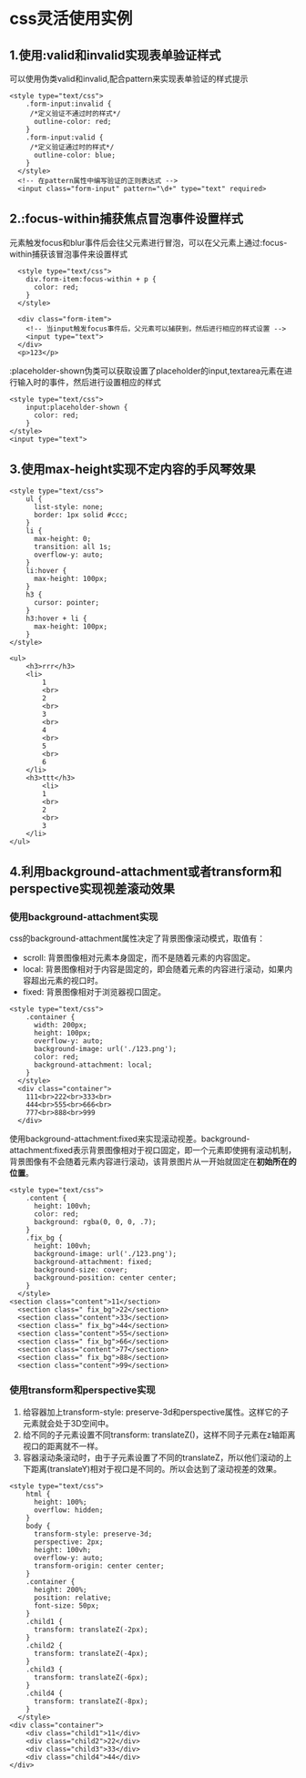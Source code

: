 css灵活使用实例
=============

## 1.使用:valid和invalid实现表单验证样式
可以使用伪类valid和invalid,配合pattern来实现表单验证的样式提示
```
<style type="text/css">
    .form-input:invalid {
     /*定义验证不通过时的样式*/
      outline-color: red;
    }
    .form-input:valid {
     /*定义验证通过时的样式*/
      outline-color: blue;
    }
  </style>
  <!-- 在pattern属性中编写验证的正则表达式 -->
  <input class="form-input" pattern="\d+" type="text" required>
```
## 2.:focus-within捕获焦点冒泡事件设置样式
元素触发focus和blur事件后会往父元素进行冒泡，可以在父元素上通过:focus-within捕获该冒泡事件来设置样式
```
  <style type="text/css">
    div.form-item:focus-within + p {
      color: red;
    }
  </style>
  
  <div class="form-item">
  	<!-- 当input触发focus事件后，父元素可以捕获到，然后进行相应的样式设置 -->
    <input type="text">
  </div>
  <p>123</p>
```
:placeholder-shown伪类可以获取设置了placeholder的input,textarea元素在进行输入时的事件，然后进行设置相应的样式
```
<style type="text/css">
    input:placeholder-shown {
      color: red;
    }
</style>
<input type="text">
```
## 3.使用max-height实现不定内容的手风琴效果
```
<style type="text/css">
	ul {
      list-style: none;
      border: 1px solid #ccc;
    }
    li {
      max-height: 0;
      transition: all 1s;
      overflow-y: auto;
    }
    li:hover {
      max-height: 100px;
    }
    h3 {
      cursor: pointer;
    }
    h3:hover + li {
      max-height: 100px;
    }
</style>

<ul> 
    <h3>rrr</h3>
    <li>
        1
        <br>
        2
        <br>
        3
        <br>
        4
        <br>
        5
        <br>
        6
    </li>
    <h3>ttt</h3>
        <li>
        1
        <br>
        2
        <br>
        3
    </li>
</ul>
```

## 4.利用background-attachment或者transform和perspective实现视差滚动效果
### 使用background-attachment实现
css的background-attachment属性决定了背景图像滚动模式，取值有：
- scroll: 背景图像相对元素本身固定，而不是随着元素的内容固定。
- local: 背景图像相对于内容是固定的，即会随着元素的内容进行滚动，如果内容超出元素的视口时。
- fixed: 背景图像相对于浏览器视口固定。

```
<style type="text/css">
    .container {
      width: 200px;
      height: 100px;
      overflow-y: auto;
      background-image: url('./123.png');
      color: red;
      background-attachment: local;
    }
  </style>
  <div class="container">
    111<br>222<br>333<br>
    444<br>555<br>666<br>
    777<br>888<br>999
  </div>
```
使用background-attachment:fixed来实现滚动视差。background-attachment:fixed表示背景图像相对于视口固定，即一个元素即使拥有滚动机制，背景图像有不会随着元素内容进行滚动，该背景图片从一开始就固定在**初始所在的位置**。

```
<style type="text/css">
    .content {
      height: 100vh;
      color: red;
      background: rgba(0, 0, 0, .7);
    }
    .fix_bg {
      height: 100vh;
      background-image: url('./123.png');
      background-attachment: fixed;
      background-size: cover;
      background-position: center center;
    }
  </style>
<section class="content">11</section>
  <section class=" fix_bg">22</section>
  <section class="content">33</section>
  <section class=" fix_bg">44</section>
  <section class="content">55</section>
  <section class=" fix_bg">66</section>
  <section class="content">77</section>
  <section class=" fix_bg">88</section>
  <section class="content">99</section>
```

### 使用transform和perspective实现
1. 给容器加上transform-style: preserve-3d和perspective属性。这样它的子元素就会处于3D空间中。
2. 给不同的子元素设置不同transform: translateZ()，这样不同子元素在z轴距离视口的距离就不一样。
3. 容器滚动条滚动时，由于子元素设置了不同的translateZ，所以他们滚动的上下距离(translateY)相对于视口是不同的。所以会达到了滚动视差的效果。

```
<style type="text/css">
    html {
      height: 100%;
      overflow: hidden;
    }
    body {
      transform-style: preserve-3d;
      perspective: 2px;
      height: 100vh;
      overflow-y: auto;
      transform-origin: center center;
    }
    .container {
      height: 200%;
      position: relative;
      font-size: 50px;
    }
    .child1 {
      transform: translateZ(-2px);
    }
    .child2 {
      transform: translateZ(-4px);
    }
    .child3 {
      transform: translateZ(-6px);
    }
    .child4 {
      transform: translateZ(-8px);
    }
  </style>
<div class="container">
    <div class="child1">11</div>
    <div class="child2">22</div>
    <div class="child3">33</div>
    <div class="child4">44</div>
</div>
```
